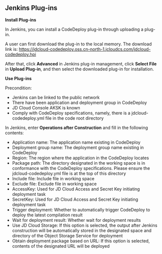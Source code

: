 ## Jenkins Plug-ins

**Install Plug-ins**

In Jenkins, you can install a CodeDeploy plug-in through uploading a plug-in.

A user can first download the plug-in to the local memory. The download link is: https://jdcloud-codedeploy.oss.cn-north-1.jcloudcs.com/jdcloud-codedeploy.hpi

After that, click **Advanced** in Jenkins plug-in management, click **Select File** in **Upload Plug-in**, and then select the downloaded plug-in for installation.

**Use Plug-ins**

Precondition:

- Jenkins can be linked to the public network
- There have been application and deployment group in CodeDeploy
- JD Cloud Console AKSK is known
- Comply with CodeDeploy specifications, namely, there is a jdcloud-codedeploy.yml file in the code root directory

In Jenkins, enter **Operations after Construction** and fill in the following contents:

- Application name: The application name existing in CodeDeploy
- Deployment group name: The deployment group name existing in CodeDeploy
- Region: The region where the application in the CodeDeploy locates
- Package path: The directory designated in the working space is in conformance with the CodeDeploy specifications. Please ensure the jdcloud-codedeploy.yml file is at the top of this directory
- Include file: Include file in working space
- Exclude file: Exclude file in working space
- AccessKey: Used for JD Cloud Access and Secret Key initiating deployment task
- SecretKey: Used for JD Cloud Access and Secret Key initiating deployment task
- Trigger deployment: Whether to automatically trigger CodeDeploy to deploy the latest compilation result
- Wait for deployment result: Whether wait for deployment results
- Use JD Cloud Storage: If this option is selected, the output after Jenkins construction will be automatically stored in the designated space and directory of the Object Storage Service for deployment
- Obtain deployment package based on URL: If this option is selected, contents of the designated URL will be deployed


